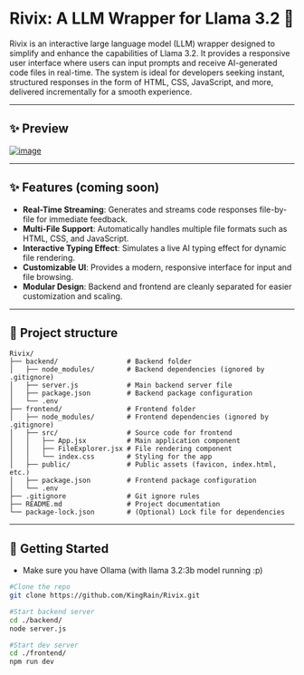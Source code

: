 # Rivix: A LLM Wrapper for Llama 3.2 🚀  

Rivix is an interactive large language model (LLM) wrapper designed to simplify and enhance the capabilities of Llama 3.2. It provides a responsive user interface where users can input prompts and receive AI-generated code files in real-time. The system is ideal for developers seeking instant, structured responses in the form of HTML, CSS, JavaScript, and more, delivered incrementally for a smooth experience.

---
## ✨ Preview

<a href="https://ibb.co/QFgzwbt"><img src="https://i.ibb.co/nsGZJgt/image.png" alt="image" border="0"></a>

---
## ✨ Features (coming soon) 

- **Real-Time Streaming**: Generates and streams code responses file-by-file for immediate feedback.  
- **Multi-File Support**: Automatically handles multiple file formats such as HTML, CSS, and JavaScript.  
- **Interactive Typing Effect**: Simulates a live AI typing effect for dynamic file rendering.  
- **Customizable UI**: Provides a modern, responsive interface for input and file browsing.  
- **Modular Design**: Backend and frontend are cleanly separated for easier customization and scaling.  

---

## 📂 Project structure

```
Rivix/
├── backend/                 # Backend folder
│   ├── node_modules/        # Backend dependencies (ignored by .gitignore)
│   ├── server.js            # Main backend server file
│   ├── package.json         # Backend package configuration
│   └── .env                 
├── frontend/                # Frontend folder
│   ├── node_modules/        # Frontend dependencies (ignored by .gitignore)
│   ├── src/                 # Source code for frontend
│   │   ├── App.jsx          # Main application component
│   │   ├── FileExplorer.jsx # File rendering component
│   │   └── index.css        # Styling for the app
│   ├── public/              # Public assets (favicon, index.html, etc.)
│   ├── package.json         # Frontend package configuration
│   └── .env                 
├── .gitignore               # Git ignore rules
├── README.md                # Project documentation
└── package-lock.json        # (Optional) Lock file for dependencies
```

---
## 🔧 Getting Started

- Make sure you have Ollama (with llama 3.2:3b model running :p)

```bash
#Clone the repo
git clone https://github.com/KingRain/Rivix.git

#Start backend server
cd ./backend/
node server.js

#Start dev server
cd ./frontend/
npm run dev
```
